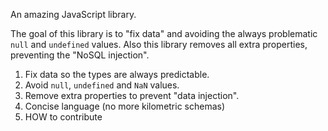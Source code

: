 An amazing JavaScript library.

The goal of this library is to "fix data" and avoiding the always problematic `null` and `undefined` values.
Also this library removes all extra properties, preventing the "NoSQL injection".

1. Fix data so the types are always predictable.
2. Avoid `null`, `undefined` and `NaN` values.
3. Remove extra properties to prevent "data injection".
4. Concise language (no more kilometric schemas)
5. HOW to contribute
